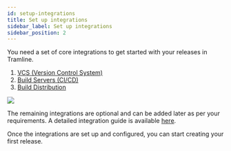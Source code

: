 ```yaml
---
id: setup-integrations
title: Set up integrations
sidebar_label: Set up integrations
sidebar_position: 2
---
```


You need a set of core integrations to get started with your releases in Tramline.

1. [VCS (Version Control System)](/integrations/version-control/)
2. [Build Servers (CI/CD)](/integrations/ci-cd/)
3. [Build Distribution](/integrations/distribution/)

![](/img/setup-integrations.png)

The remaining integrations are optional and can be added later as per your requirements. A detailed integration guide is available [here](/integrations/).

Once the integrations are set up and configured, you can start creating your first release.
